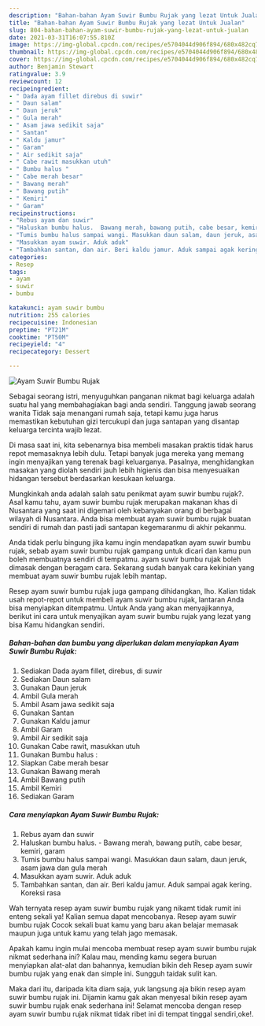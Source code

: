 ```yaml
---
description: "Bahan-bahan Ayam Suwir Bumbu Rujak yang lezat Untuk Jualan"
title: "Bahan-bahan Ayam Suwir Bumbu Rujak yang lezat Untuk Jualan"
slug: 804-bahan-bahan-ayam-suwir-bumbu-rujak-yang-lezat-untuk-jualan
date: 2021-03-31T16:07:55.810Z
image: https://img-global.cpcdn.com/recipes/e5704044d906f894/680x482cq70/ayam-suwir-bumbu-rujak-foto-resep-utama.jpg
thumbnail: https://img-global.cpcdn.com/recipes/e5704044d906f894/680x482cq70/ayam-suwir-bumbu-rujak-foto-resep-utama.jpg
cover: https://img-global.cpcdn.com/recipes/e5704044d906f894/680x482cq70/ayam-suwir-bumbu-rujak-foto-resep-utama.jpg
author: Benjamin Stewart
ratingvalue: 3.9
reviewcount: 12
recipeingredient:
- " Dada ayam fillet direbus di suwir"
- " Daun salam"
- " Daun jeruk"
- " Gula merah"
- " Asam jawa sedikit saja"
- " Santan"
- " Kaldu jamur"
- " Garam"
- " Air sedikit saja"
- " Cabe rawit masukkan utuh"
- " Bumbu halus "
- " Cabe merah besar"
- " Bawang merah"
- " Bawang putih"
- " Kemiri"
- " Garam"
recipeinstructions:
- "Rebus ayam dan suwir"
- "Haluskan bumbu halus.  Bawang merah, bawang putih, cabe besar, kemiri, garam"
- "Tumis bumbu halus sampai wangi. Masukkan daun salam, daun jeruk, asam jawa dan gula merah"
- "Masukkan ayam suwir. Aduk aduk"
- "Tambahkan santan, dan air. Beri kaldu jamur. Aduk sampai agak kering. Koreksi rasa"
categories:
- Resep
tags:
- ayam
- suwir
- bumbu

katakunci: ayam suwir bumbu 
nutrition: 255 calories
recipecuisine: Indonesian
preptime: "PT21M"
cooktime: "PT50M"
recipeyield: "4"
recipecategory: Dessert

---
```



![Ayam Suwir Bumbu Rujak](https://img-global.cpcdn.com/recipes/e5704044d906f894/680x482cq70/ayam-suwir-bumbu-rujak-foto-resep-utama.jpg)

Sebagai seorang istri, menyuguhkan panganan nikmat bagi keluarga adalah suatu hal yang membahagiakan bagi anda sendiri. Tanggung jawab seorang  wanita Tidak saja menangani rumah saja, tetapi kamu juga harus memastikan kebutuhan gizi tercukupi dan juga santapan yang disantap keluarga tercinta wajib lezat.

Di masa  saat ini, kita sebenarnya bisa membeli masakan praktis tidak harus repot memasaknya lebih dulu. Tetapi banyak juga mereka yang memang ingin menyajikan yang terenak bagi keluarganya. Pasalnya, menghidangkan masakan yang diolah sendiri jauh lebih higienis dan bisa menyesuaikan hidangan tersebut berdasarkan kesukaan keluarga. 



Mungkinkah anda adalah salah satu penikmat ayam suwir bumbu rujak?. Asal kamu tahu, ayam suwir bumbu rujak merupakan makanan khas di Nusantara yang saat ini digemari oleh kebanyakan orang di berbagai wilayah di Nusantara. Anda bisa membuat ayam suwir bumbu rujak buatan sendiri di rumah dan pasti jadi santapan kegemaranmu di akhir pekanmu.

Anda tidak perlu bingung jika kamu ingin mendapatkan ayam suwir bumbu rujak, sebab ayam suwir bumbu rujak gampang untuk dicari dan kamu pun boleh membuatnya sendiri di tempatmu. ayam suwir bumbu rujak boleh dimasak dengan beragam cara. Sekarang sudah banyak cara kekinian yang membuat ayam suwir bumbu rujak lebih mantap.

Resep ayam suwir bumbu rujak juga gampang dihidangkan, lho. Kalian tidak usah repot-repot untuk membeli ayam suwir bumbu rujak, lantaran Anda bisa menyiapkan ditempatmu. Untuk Anda yang akan menyajikannya, berikut ini cara untuk menyajikan ayam suwir bumbu rujak yang lezat yang bisa Kamu hidangkan sendiri.

<!--inarticleads1-->

##### Bahan-bahan dan bumbu yang diperlukan dalam menyiapkan Ayam Suwir Bumbu Rujak:

1. Sediakan  Dada ayam fillet, direbus, di suwir
1. Sediakan  Daun salam
1. Gunakan  Daun jeruk
1. Ambil  Gula merah
1. Ambil  Asam jawa sedikit saja
1. Gunakan  Santan
1. Gunakan  Kaldu jamur
1. Ambil  Garam
1. Ambil  Air sedikit saja
1. Gunakan  Cabe rawit, masukkan utuh
1. Gunakan  Bumbu halus :
1. Siapkan  Cabe merah besar
1. Gunakan  Bawang merah
1. Ambil  Bawang putih
1. Ambil  Kemiri
1. Sediakan  Garam




<!--inarticleads2-->

##### Cara menyiapkan Ayam Suwir Bumbu Rujak:

1. Rebus ayam dan suwir
1. Haluskan bumbu halus.  - Bawang merah, bawang putih, cabe besar, kemiri, garam
1. Tumis bumbu halus sampai wangi. Masukkan daun salam, daun jeruk, asam jawa dan gula merah
1. Masukkan ayam suwir. Aduk aduk
1. Tambahkan santan, dan air. Beri kaldu jamur. Aduk sampai agak kering. Koreksi rasa




Wah ternyata resep ayam suwir bumbu rujak yang nikamt tidak rumit ini enteng sekali ya! Kalian semua dapat mencobanya. Resep ayam suwir bumbu rujak Cocok sekali buat kamu yang baru akan belajar memasak maupun juga untuk kamu yang telah jago memasak.

Apakah kamu ingin mulai mencoba membuat resep ayam suwir bumbu rujak nikmat sederhana ini? Kalau mau, mending kamu segera buruan menyiapkan alat-alat dan bahannya, kemudian bikin deh Resep ayam suwir bumbu rujak yang enak dan simple ini. Sungguh taidak sulit kan. 

Maka dari itu, daripada kita diam saja, yuk langsung aja bikin resep ayam suwir bumbu rujak ini. Dijamin kamu gak akan menyesal bikin resep ayam suwir bumbu rujak enak sederhana ini! Selamat mencoba dengan resep ayam suwir bumbu rujak nikmat tidak ribet ini di tempat tinggal sendiri,oke!.

